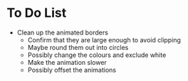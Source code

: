 # To Do List

- Clean up the animated borders
  - Confirm that they are large enough to avoid clipping
  - Maybe round them out into circles
  - Possibly change the colours and exclude white
  - Make the animation slower
  - Possibly offset the animations
